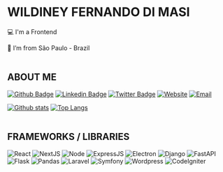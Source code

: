 # WILDINEY FERNANDO DI MASI

💻 I'm a Frontend

🏡 I’m from São Paulo - Brazil
<br />
<br />

## ABOUT ME

[![Github Badge](https://img.shields.io/badge/-Github-000?style=for-the-badge&logo=Github&logoColor=white&link=https://github.com/wildiney/)](https://github.com/wildiney/)
[![Linkedin Badge](https://img.shields.io/badge/-LinkedIn-blue?style=for-the-badge&logo=Linkedin&logoColor=white&link=https://www.linkedin.com/in/wildiney/)](https://www.linkedin.com/in/wildiney/)
[![Twitter Badge](https://img.shields.io/badge/Twitter-1DA1F2?style=for-the-badge&logo=twitter&logoColor=white)](https://twitter.com/wildiney)
[![Website](https://img.shields.io/badge/website-000000?style=for-the-badge&logo=About.me&logoColor=white)](https://www.wildiney.com)
[![Email](https://img.shields.io/badge/Gmail-D14836?style=for-the-badge&logo=gmail&logoColor=white)](mailto:wildiney@gmail.com)

[![Github stats](https://github-readme-stats.vercel.app/api?username=wildiney&theme=github_dark)](https://github.com/wildiney/) [![Top Langs](https://github-readme-stats.vercel.app/api/top-langs/?username=wildiney&hide=php,less,hack,dockerfile,ejs,batchfile,makefile&langs_count=8&layout=compact&theme=github_dark)](https://github.com/wildiney/)
<br />
<br />

## FRAMEWORKS / LIBRARIES

![React](https://img.shields.io/badge/React-20232A?style=for-the-badge&logo=react&logoColor=61DAFB)
![NextJS](https://img.shields.io/badge/next.js-000000?style=for-the-badge&logo=nextdotjs&logoColor=white)
![Node](https://img.shields.io/badge/Node.js-339933?style=for-the-badge&logo=nodedotjs&logoColor=white)
![ExpressJS](https://img.shields.io/badge/Express.js-000000?style=for-the-badge&logo=express&logoColor=white)
![Electron](https://img.shields.io/badge/Electron-2B2E3A?style=for-the-badge&logo=electron&logoColor=9FEAF9)
![Django](https://img.shields.io/badge/Django-092E20?style=for-the-badge&logo=django&logoColor=green)
![FastAPI](https://img.shields.io/badge/fastapi-109989?style=for-the-badge&logo=FASTAPI&logoColor=white)
![Flask](https://img.shields.io/badge/Flask-000000?style=for-the-badge&logo=flask&logoColor=white)
![Pandas](https://img.shields.io/badge/Pandas-2C2D72?style=for-the-badge&logo=pandas&logoColor=white)
![Laravel](https://img.shields.io/badge/Laravel-FF2D20?style=for-the-badge&logo=laravel&logoColor=white)
![Symfony](https://img.shields.io/badge/Symfony-000000?style=for-the-badge&logo=Symfony&logoColor=white)
![Wordpress](https://img.shields.io/badge/Wordpress-21759B?style=for-the-badge&logo=wordpress&logoColor=white)
![CodeIgniter](https://img.shields.io/badge/Codeigniter-EF4223?style=for-the-badge&logo=codeigniter&logoColor=white)
<br />
<br />
<!-- 
## MAIN REPOSITORIES

[![Dev.to](https://github-readme-stats.vercel.app/api/pin/?username=thepracticaldev&repo=dev.to&theme=github_dark)](https://github.com/thepracticaldev/dev.to) -->
